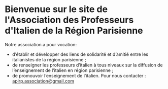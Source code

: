 # Bienvenue sur le site de l'Association des Professeurs d'Italien de la Région Parisienne 



Notre association a pour vocation: 
- d’établir et développer des liens de solidarité et d’amitié entre les italianistes de la région parisienne ; 
- de renseigner les professeurs d’italien à tous niveaux sur la diffusion de l’enseignement de l’italien en région parisienne ; 
- de promouvoir l’enseignement de l’italien. 
Pour nous contacter : apirp.association@gmail.com 



